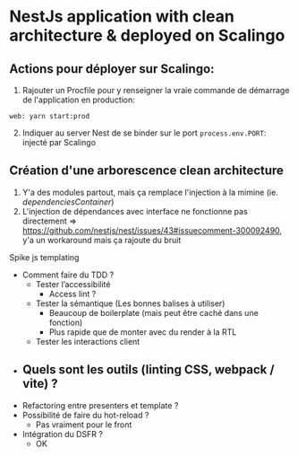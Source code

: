 # NestJs application with clean architecture & deployed on Scalingo


## Actions pour déployer sur Scalingo:

1. Rajouter un Procfile pour y renseigner la vraie commande de démarrage de l'application en production:

```Procfile
web: yarn start:prod
```

2. Indiquer au server Nest de se binder sur le port `process.env.PORT`: injecté par Scalingo

## Création d'une arborescence clean architecture

1. Y'a des modules partout, mais ça remplace l'injection à la mimine (ie. *dependenciesContainer*)
2. L'injection de dépendances avec interface ne fonctionne pas directement => https://github.com/nestjs/nest/issues/43#issuecomment-300092490, y'a un workaround mais ça rajoute du bruit

Spike js templating

- Comment faire du TDD ?
    - Tester l’accessibilité
        - Access lint ?
    - Tester la sémantique (Les bonnes balises à utiliser)
        - Beaucoup de boilerplate (mais peut être caché dans une fonction)
        - Plus rapide que de monter avec du render à la RTL
    - Tester les interactions client
- Quels sont les outils (linting CSS, webpack / vite) ?
    -
- Refactoring entre presenters et template ?
- Possibilité de faire du hot-reload ?
    - Pas vraiment pour le front
- Intégration du DSFR ?
    - OK
